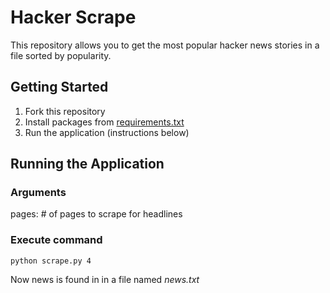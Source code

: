 # Hacker Scrape

This repository allows you to get the most popular hacker news stories in a file sorted by popularity.

## Getting Started

1. Fork this repository
2. Install packages from [requirements.txt](./requirements.txt)
3. Run the application (instructions below)


## Running the Application

### Arguments

pages: # of pages to scrape for headlines

### Execute command


```python scrape.py 4```

Now news is found in in a file named *news.txt*
